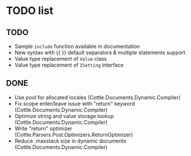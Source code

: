 TODO list
=========

TODO
----

- Sample `include` function available in documentation
- New syntax with {{ }} default separators & multiple statements support
- Value type replacement of `Value` class
- Value type replacement of `ISetting` interface

DONE
----

- Use pool for allocated locales (Cottle.Documents.Dynamic.Compiler)
- Fix scope enter/leave issue with "return" keyword (Cottle.Documents.Dynamic.Compiler)
- Optimize string and value storage lookup (Cottle.Documents.Dynamic.Compiler)
- Write "return" optimizer (Cottle.Parsers.Post.Optimizers.ReturnOptimizer)
- Reduce .maxstack size in dynamic documents (Cottle.Documents.Dynamic.Compiler)
